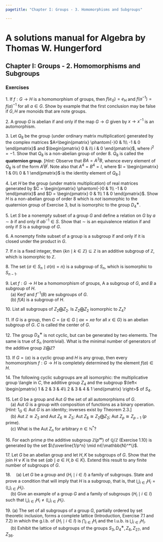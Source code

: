 ```yaml
---
pagetitle: "Chapter I: Groups - 3. Homomorphisms and Subgroups"

---
```


# A solutions manual for Algebra by Thomas W. Hungerford
## Chapter I: Groups - 2. Homomorphisms and Subgroups
### Exercises

1\. If $f : G \to H$ is a homomorphism of groups, then $f(e_G) = e_H$
and $f(a^{−1}) = f(a)^{−1}$ for all $a ∈ G$. Show by example that the
first conclusion may be false if $G, H$ are monoids that are note groups.

2\. A group $G$ is abelian if and only if the map $G\to G$ given by
$x \to x^{−1}$ is an automorphism.

3\. Let $Q_8$ be the group (under ordinary matrix multiplication)
generated by the complex matrices $A=\begin{pmatrix}
  \phantom{-}0 & 1\\
  -1 & 0
\end{pmatrix}$ and $\begin{pmatrix}
  0 & i\\
  i & 0
\end{pmatrix}$, where $i^2 = -1$. Show that $Q_8$ is a non-abelian group
of order 8. $Q_8$ is called the **quaternion group**. [_Hint:_ Observe
that $BA = A^3B$, whence every element of $Q_8$ is of the form $A^iB^j$.
Note also that $A^4 = B^4 = I$, where $I = \begin{pmatrix}
  1 & 0\\
  0 & 1
\end{pmatrix}$ is the identity element of $Q_8$.]

4\. Let $H$ be the group (under matrix multiplication) of real matrices
generated by $C = \begin{pmatrix}
  \phantom{-}0 & 1\\
  -1 & 0
\end{pmatrix}$ and $D =  \begin{pmatrix}
  0 & 1\\
  1 & 0
\end{pmatrix}$. Show $H$ is a non-abelian group of order 8 which is
_not_ isomorphic to the quaternion group of Exercise 3, but is isomorphic
to the group $D_4^{∗}$.

5\. Let $S$ be a nonempty subset of a group $G$ and define a relation
on $G$ by $a ∼ b$ if and only if $ab^{−1} ∈ S$. Show that $∼$ is an
equivalence relation if and only if $S$ is a subgroup of $G$.

6\. A nonempty finite subset of a group is a subgroup if and only if
it is closed under the product in $G$.

7\. If $n$ is a fixed integer, then $\{ kn \mid k \in \mathbb{Z}\} ⊆
\mathbb{Z}$ is an additive subgroup of $\mathbb{Z}$, which is isomorphic to
$\mathbb{Z}$.

8\. The set $\{σ ∈ S_n \mid σ(n) = n\}$ is a subgroup of $S_n$, which is
isomorphic to $S_{n−1}$.

9\. Let $f:G\to H$ be a homomorphism of groups, A a subgroup of $G$,
and $B$ a subgroup of $H$.
<br />$\quad$(a) $\text{Ker} f$ and $f^{−1}(B)$ are subgroups of $G$.
<br />$\quad$(b) $f(A)$ is a subgroup of $H$.

10\. List all subgroups of ${Z}_2 \bigoplus {Z}_2$. Is ${Z}_2 \bigoplus
Z_2$ isomorphic to $Z_4$?

11\. If $G$ is a group, then $C =\{a∈G\mid ax=xa \text{ for all }x∈G\}$ is an abelian
subgroup of $G$. $C$ is called the center of $G$.

12\. The group $D_4^{∗}$ is not cyclic, but can be generated by two
elements. The same is true of $S_n$ (nontrivial). What is the minimal
number of generators of the additive group $\mathbb{Z} \bigoplus
\mathbb{Z}$?

13\. If $G = \langle a \rangle$ is a cyclic group and $H$ is any group,
then every homomorphism $f : G \to H$ is completely determined by the
element $f(a) ∈ H$.

14\. The following cyclic subgroups are all isomorphic: the multiplicative
group \langle in $C$, the additive group ${Z}_4$ and the subgroup
$\left< \begin{pmatrix}
  1 & 2 & 3 & 4\\
  2 & 3 & 4 & 1
\end{pmatrix} \right>$ of $S_4$.

15\. Let $G$ be a group and $\text{Aut }G$ the set of all automorphisms
of $G$.
<br />$\quad$(a) $\text{Aut }G$ is a group with composition of functions
as a binary operation. [_Hint:_ $1_G ∈ \text{Aut }G$ is an identity;
inverses exist by Theorem 2.3.]
<br />$\quad$(b) $\text{Aut } \mathbb{Z} \cong {Z}_2$ and $\text{Aut }
Z_6 \cong Z_2$; $\text{Aut }Z_8 \cong Z_2 \bigoplus Z_2$; $\text{Aut }
Z_p \cong Z_{p−1}$ ($p$ prime).
<br />$\quad$(c\) What is the $\text{Aut }Z_n$ for arbitrary $n ∈
\mathbb{N}^*$?

16\. For each prime $p$ the additive subgroup $\mathbb{Z}(p^∞)$ of
$\mathbb{Q}/\mathbb{Z}$ (Exercise 1.10) is generated by the set
$\{\overline{1/p^n} \mid n∈\mathbb{N}^*\}$.


17\. Let $G$ be an abelian group and let $H,K$ be subgroups of $G$.
Show that the join $H \vee  K$ is the set $\{ab \mid a ∈ H, b ∈ K\}$. Extend this result to any finite number of subgroups of $G$.

18\.$\quad$(a) Let $G$ be a group and $\{H_i \mid i ∈ I\}$ a family of
subgroups. State and prove a condition that will imply that $H$ is a
subgroup, that is, that $\bigcup_{i \in I}H_i = ⟨\bigcup_{i \in I}H_i⟩$.
<br />$\quad$(b) Give an example of a group $G$ and a family of subgroups
$\{H_i \mid i ∈ I\}$ such that $\bigcup_{i \in I}H_i \ne ⟨\bigcup_{i \in
I}H_i⟩$.

19\. (a) The set of all subgroups of a group $G$, partially ordered by
set theoretic inclusion, forms a complete lattice (Introduction,
Exercise 7.1 and 7.2) in which the g.l.b. of $\{H_i \mid i ∈ I\}$ is
$\bigcap_{i \in I}H_i$ and the l.u.b. is $\bigcup_{i \in I}H_i$.
<br />$\quad$(b) Exhibit the lattice of subgroups of the groups $S_3,
D_4^{∗}, Z_6, Z_{27}$, and $Z_{36}$.
